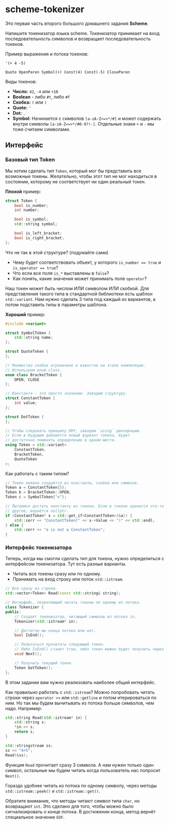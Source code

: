 # scheme-tokenizer

Это первая часть второго большого домашнего задания **Scheme**.

Напишите токенизатор языка scheme. Токенизатор принимает на вход последовательность символов и возвращает
последовательность токенов.

Пример выражения и потока токенов:

```
'(+ 4 -5)

Quote OpenParen Symbol(+) Const(4) Const(-5) CloseParen
```

Виды токенов:

- **Число:** `42`, `-4` или `+10`
- **Boolean** - либо `#t`, либо `#f`
- **Скобка:** `(` или `)`
- **Quote:** `'`
- **Dot:** `.`
- **Symbol:** Начинается с символов `[a-zA-Z<=>*/#]` и может содержать внутри символы `[a-zA-Z<=>*/#0-9?!-]`. Отдельные
  знаки `+` и `-` мы тоже считаем символами.

## Интерфейс

### Базовый тип Token

Мы хотим сделать тип `Token`, который мог бы представить все возможные токены. Желательно, чтобы этот тип не мог
находиться в состоянии, которому не соответствует ни один реальный токен.

__Плохой__ пример:

```c++
struct Token {
    bool is_number;
    int number;

    bool is_symbol;
    std::string symbol;

    bool is_left_bracket;
    bool is_right_bracket;
};
```

Что не так в этой структуре? (подумайте сами)

- Чему будет соответствовать объект, у которого `is_number == true` и
  `is_operator == true`?
- Что если все поля `is_*` выставлены в `false`?
- Как понять, какие значения может принимать поле `operator`?

Наш токен может быть числом ИЛИ символом ИЛИ скобкой. Для представления такого типа в стандартной библиотеки есть
шаблон `std::variant`. Нам нужно сделать 3 типа под каждый из вариантов, а потом подставить типы в параметры шаблона.

__Хороший__ пример:

```c++
#include <variant>

struct SymbolToken {
    std::string name;
};

struct QuoteToken {
};

// Множество скобок ограничено и известно на этапе компиляции.
// Используем enum class.
enum class BracketToken {
    OPEN, CLOSE
};

// Константа - это просто значение. Заводим структуру.
struct ConstantToken {
    int value;
};

struct DotToken {
};

// Чтобы следовать принципу DRY, заводим `using` декларацию.
// Если в будущем добавится новый вариант токена, будет
// достаточно поменять определение в одном месте.
using Token = std::variant<
    ConstantToken,
    BracketToken,
    QuoteToken
>;
```

Как работать с таким типом?

```c++
// Токен неявно создаётся из константы, скобки или символа.
Token a = ConstantToken{5};
Token b = BracketToken::OPEN;
Token c = SymbolToken{"x"};

// Пытаемся достать константу из токена. Если в токене хранится что-то
// другое, вернётся nullptr.
if (ConstantToken* x = std::get_if<ConstantToken>(&a)) {
    std::cerr << "ConstantToken(" << x->Value << ")" << std::endl;
} else {
    std::cerr << "a is not a ConstantToken";
}
```

### Интерфейс токенизатора

Теперь, когда мы смогли сделать тип для токена, нужно определиться с интерфейсом токенизатора. Тут есть разные варианты.

- Читать все токены сразу или по одному.
- Принимать на вход строку или поток `std::istream`.

```c++
// Все сразу из строки.
std::vector<Token> Read(const std::string& string);

// Интерфейс, позволяющий читать токены по одному из потока.
class Tokenizer {
public:
    // Создаёт токенизатор, читающий символы из потока in.
    Tokenizer(std::istream* in);

    // Достигли мы конца потока или нет.
    bool IsEnd();

    // Попытаться прочитать следующий токен.
    // Либо IsEnd() станет true, либо токен можно будет получить через GetToken().
    void Next();

    // Получить текущий токен.
    Token GetToken();
};
```

В этом задании вам нужно реализовать наиболее общий интерфейс.

Как правильно работать с `std::istream`? Можно попробовать читать строки через `operator >>` или `std::getline` и потом
итерироваться по ним. Но так мы будем вычитывать из потока больше символов, чем надо. Например:

```c++
std::string Read(std::istream* in) {
    std::string s;
    *in >> s;
    return s;
}

std::stringstream ss;
ss << "4+5";
Read(&ss);
```

Функция `Read` прочитает сразу 3 символа. А нам нужен только один символ, остальные мы будем читать когда пользователь
нас попросит `Next()`.

Гораздо удобнее читать из потока по одному символу, через методы `std::istream::peek()`
и `std::istream::get()`.

Обратите внимание, что методы читают символ типа `char`, но возвращают `int`. Это сделано для того, чтобы можно было
сигнализировать о конце потока. В достижении конца, метод вернёт специальное значение `EOF`.

